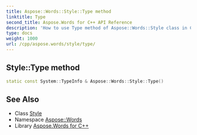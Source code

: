 ```yaml
---
title: Aspose::Words::Style::Type method
linktitle: Type
second_title: Aspose.Words for C++ API Reference
description: 'How to use Type method of Aspose::Words::Style class in C++.'
type: docs
weight: 1000
url: /cpp/aspose.words/style/type/
---
```

## Style::Type method




```cpp
static const System::TypeInfo & Aspose::Words::Style::Type()
```

## See Also

* Class [Style](../)
* Namespace [Aspose::Words](../../)
* Library [Aspose.Words for C++](../../../)
